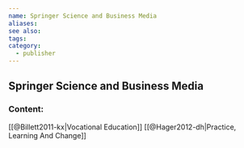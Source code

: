 ```yaml
---
name: Springer Science and Business Media
aliases:
see also:
tags:
category:
  - publisher
---
```


## Springer Science and Business Media

### Content:
[[@Billett2011-kx|Vocational Education]]
[[@Hager2012-dh|Practice, Learning And Change]]